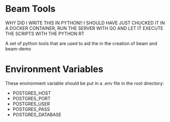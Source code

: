 # Beam Tools

WHY DID I WRITE THIS IN PYTHON!! I SHOULD HAVE JUST CHUCKED IT IN A DOCKER CONTAINER, RUN 
THE SERVER WITH GO AND LET IT EXECUTE THE SCRIPTS WITH THE PYTHON RT 

A set of python tools that are used to aid the in the creation of beam and beam-demo

# Environment Variables
These environment variable should be put in a .env file in the root directory:
- POSTGRES_HOST
- POSTGRES_PORT
- POSTGRES_USER
- POSTGRES_PASS
- POSTGRES_DATABASE
